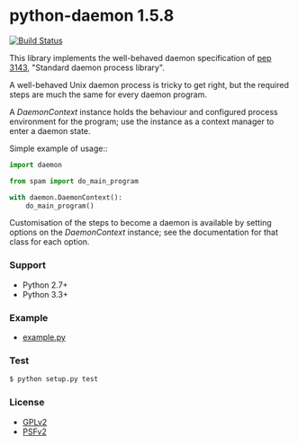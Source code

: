 python-daemon 1.5.8
===================

[![Build Status](https://travis-ci.org/PyYoshi/python-daemon.svg)](https://travis-ci.org/PyYoshi/python-daemon)

This library implements the well-behaved daemon specification of [pep 3143](http://www.python.org/dev/peps/pep-3143/), "Standard daemon process library".

A well-behaved Unix daemon process is tricky to get right, but the required steps are much the same for every daemon program.

A _DaemonContext_ instance holds the behaviour and configured process environment for the program; use the instance as a context manager to enter a daemon state.

Simple example of usage::

```python
import daemon

from spam import do_main_program

with daemon.DaemonContext():
    do_main_program()
```

Customisation of the steps to become a daemon is available by setting options on the _DaemonContext_ instance; see the documentation for that class for each option.

### Support
* Python 2.7+
* Python 3.3+

### Example
* [example.py](https://github.com/PyYoshi/python-daemon/blob/own/example.py)

### Test

```bash
$ python setup.py test
```

### License
* [GPLv2](https://github.com/PyYoshi/python-daemon/blob/own/LICENSE.GPL-2)
* [PSFv2](https://github.com/PyYoshi/python-daemon/blob/own/LICENSE.PSF-2)
